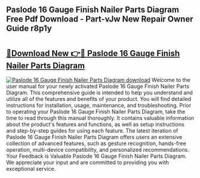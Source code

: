 ## Paslode 16 Gauge Finish Nailer Parts Diagram Free Pdf Download - Part-vJw New Repair Owner Guide r8p1y

# <h2><a href="http://dfrbnj.blite.top/?on=Paslode+16+Gauge+Finish+Nailer+Parts+Diagram">🔗Download New 👉🔴 Paslode 16 Gauge Finish Nailer Parts Diagram</a></h2>

[![Paslode 16 Gauge Finish Nailer Parts Diagram download](https://i.imgur.com/lujVjoI.png)](http://dfrbnj.blite.top/?on=Paslode+16+Gauge+Finish+Nailer+Parts+Diagram)
Welcome to the user manual for your newly activated Paslode 16 Gauge Finish Nailer Parts Diagram. This comprehensive guide is intended to help you understand and utilize all of the features and benefits of your product. You will find detailed instructions for installation, usage, maintenance, and troubleshooting. Prior to operating your Paslode 16 Gauge Finish Nailer Parts Diagram, take the time to read through this manual thoroughly. It contains valuable information about the product's features and functions, as well as setup instructions and step-by-step guides for using each feature. The latest iteration of Paslode 16 Gauge Finish Nailer Parts Diagram offers users an extensive collection of advanced features, such as gesture recognition, hands-free operation, multi-device compatibility, and personalized recommendations. Your Feedback is Valuable Paslode 16 Gauge Finish Nailer Parts Diagram. We appreciate your input and are committed to providing you with exceptional service.
